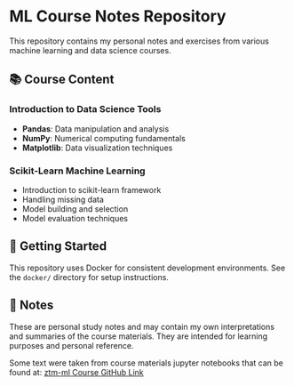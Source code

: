 # ML Course Notes Repository

This repository contains my personal notes and exercises from various machine learning and data science courses.

## 📚 Course Content

### Introduction to Data Science Tools

- **Pandas**: Data manipulation and analysis
- **NumPy**: Numerical computing fundamentals  
- **Matplotlib**: Data visualization techniques

### Scikit-Learn Machine Learning

- Introduction to scikit-learn framework
- Handling missing data
- Model building and selection
- Model evaluation techniques


## 🚀 Getting Started

This repository uses Docker for consistent development environments. See the `docker/` directory for setup instructions.

## 📝 Notes

These are personal study notes and may contain my own interpretations and summaries of the course materials. They are intended for learning purposes and personal reference.

Some text were taken from course materials jupyter notebooks that can be found at:
[ztm-ml Course GitHub Link](https://github.com/mrdbourke/zero-to-mastery-ml)